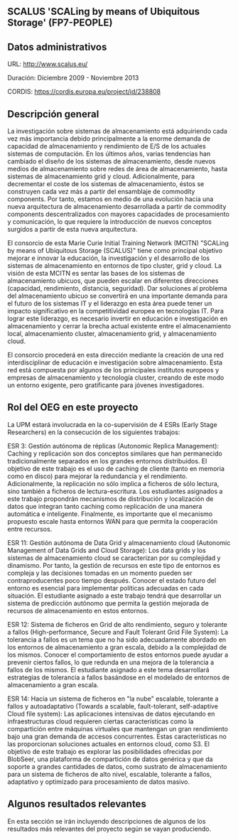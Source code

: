 ## SCALUS 'SCALing by means of Ubiquitous Storage' (FP7-PEOPLE)

## Datos administrativos
URL: http://www.scalus.eu/

Duración: Diciembre 2009 - Noviembre 2013

CORDIS: https://cordis.europa.eu/project/id/238808

## Descripción general

La investigación sobre sistemas de almacenamiento está adquiriendo cada vez más importancia debido principalmente a la enorme demanda de capacidad de almacenamiento y rendimiento de E/S de los actuales sistemas de computación. En los últimos años, varias tendencias han cambiado el diseño de los sistemas de almacenamiento, desde nuevos medios de almacenamiento sobre redes de área de almacenamiento, hasta sistemas de almacenamiento grid y cloud. Adicionalmente, para decrementar el coste de los sistemas de almacenamiento, éstos se construyen cada vez más a partir del ensamblaje de commodity components. Por tanto, estamos en medio de una evolución hacia una nueva arquitectura de almacenamiento desarrollada a partir de commodity components descentralizados con mayores capacidades de procesamiento y comunicación, lo que requiere la introducción de nuevos conceptos surgidos a partir de esta nueva arquitectura. 

El consorcio de esta Marie Curie Initial Training Network (MCITN) "SCALing by means of Ubiquitous Storage (SCALUS)" tiene como principal objetivo mejorar e innovar la educación, la investigación y el desarrollo de los sistemas de almacenamiento en entornos de tipo cluster, grid y cloud. La visión de esta MCITN es sentar las bases de los sistemas de almacenamiento ubicuos, que pueden escalar en diferentes direcciones (capacidad, rendimiento, distancia, seguridad). Dar soluciones al problema del almacenamiento ubicuo se convertirá en una importante demanda para el futuro de los sistemas IT y el liderazgo en esta área puede tener un impacto significativo en la competitividad europea en tecnologías IT. Para lograr este liderazgo, es necesario invertir en educación e investigación en almacenamiento y  cerrar la brecha actual existente entre el almacenamiento local, almacenamiento cluster, almacenamiento grid, y almacenamiento cloud. 

El consorcio procederá en esta dirección mediante la creación de una red interdisciplinar de educación e investigación sobre almacenamiento. Esta red está compuesta por algunos de los principales institutos europeos y empresas de almacenamiento y tecnología cluster, creando de este modo un entorno exigente, pero gratificante para jóvenes investigadores. 



## Rol del OEG en este proyecto

La UPM estará involucrada en la co-supervisión de 4 ESRs (Early Stage Researchers) en la consecución de los siguientes trabajos:  

ESR 3: Gestión autónoma de réplicas (Autonomic Replica Management): Caching y replicación son dos conceptos similares que han permanecido tradicionalmente separados en los grandes entornos distribuidos. El objetivo de este trabajo es el uso de caching de cliente (tanto en memoria como en disco) para mejorar la redundancia y el rendimiento. Adicionalmente, la replicación no sólo implica a ficheros de sólo lectura, sino también a ficheros de lectura-escritura. Los estudiantes asignados a este trabajo propondrán mecanismos de distribución y localización de datos que integran tanto caching como replicación de una manera automática e inteligente. Finalmente, es importante que el mecanismo propuesto escale hasta entornos WAN para que permita la cooperación entre recursos. 

ESR 11: Gestión autónoma de Data Grid y almacenamiento cloud (Autonomic Management of Data Grids and Cloud Storage): Los data grids y los sistemas de almacenamiento cloud se caracterizan por su complejidad y dinamismo. Por tanto, la gestión de recursos en este tipo de entornos es compleja y las decisiones tomadas en un momento pueden ser contraproducentes poco tiempo después. Conocer el estado futuro del entorno es esencial para implementar políticas adecuadas en cada situación. El estudiante asignado a este trabajo tendrá que desarrollar un sistema de predicción autónomo que permita la gestión mejorada de recursos de almacenamiento en estos entornos. 

ESR 12: Sistema de ficheros en Grid de alto rendimiento, seguro y tolerante a fallos (High-performance, Secure and Fault Tolerant Grid File System): La tolerancia a fallos es un tema que no ha sido adecuadamente abordado en los entornos de almacenamiento a gran escala, debido a la complejidad de los mismos. Conocer el comportamiento de estos entornos puede ayudar a prevenir ciertos fallos, lo que redunda en una mejora de la tolerancia a fallos de los mismos. El estudiante asignado a este tema desarrollará estrategias de tolerancia a fallos basándose en el modelado de entornos de almacenamiento a gran escala. 

ESR 14: Hacia un sistema de ficheros en "la nube" escalable, tolerante a fallos y autoadaptativo (Towards a scalable, fault-tolerant, self-adaptive Cloud file system): Las aplicaciones intensivas de datos ejecutando en infraestructuras cloud requieren ciertas características como la compartición entre máquinas virtuales que mantengan un gran rendimiento bajo una gran demanda de accesos concurrentes. Estas características no las proporcionan soluciones actuales en entornos cloud, como S3. El objetivo de este trabajo es explorar las posibilidades ofrecidas por BlobSeer, una plataforma de compartición de datos genérica y que da soporte a grandes cantidades de datos, como sustrato de almacenamiento para un sistema de ficheros de alto nivel, escalable, tolerante a fallos, adaptativo y optimizado para procesamiento de datos masivo.

## Algunos resultados relevantes
En esta sección se irán incluyendo descripciones de algunos de los resultados más relevantes del proyecto según se vayan produciendo.
